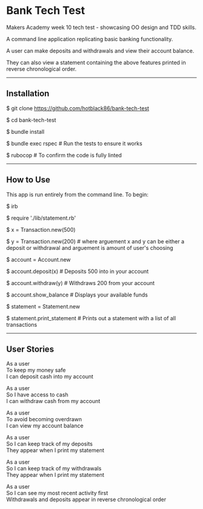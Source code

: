 #   Bank Tech Test

Makers Academy week 10 tech test - showcasing OO design and TDD skills.

A command line application replicating basic banking functionality.

A user can make deposits and withdrawals and view their account balance.

They can also view a statement containing the above features printed in reverse chronological order.

---

##   Installation

$ git clone https://github.com/hotblack86/bank-tech-test

$ cd bank-tech-test

$ bundle install

$ bundle exec rspec # Run the tests to ensure it works

$ rubocop # To confirm the code is fully linted

---

##   How to Use

This app is run entirely from the command line. To begin:

$ irb

$ require './lib/statement.rb'

$ x = Transaction.new(500)

$ y = Transaction.new(200) # where arguement x and y can be either a deposit or withdrawal and arguement is amount of user's choosing

$ account = Account.new

$ account.deposit(x) # Deposits 500 into in your account

$ account.withdraw(y) # Withdraws 200 from your account

$ account.show_balance # Displays your available funds

$ statement = Statement.new

$ statement.print_statement # Prints out a statement with a list of all transactions

---

##  User Stories


As a user<br/>
To keep my money safe<br/>
I can deposit cash into my account


As a user<br/>
So I have access to cash<br/>
I can withdraw cash from my account


As a user<br/> 
To avoid becoming overdrawn<br/>
I can view my account balance


As a user<br/>
So I can keep track of my deposits<br/>
They appear when I print my statement


As a user<br/> 
So I can keep track of my withdrawals<br/>
They appear when I print my statement


As a user<br/>
So I can see my most recent activity first<br/>
Withdrawals and deposits appear in reverse chronological order
